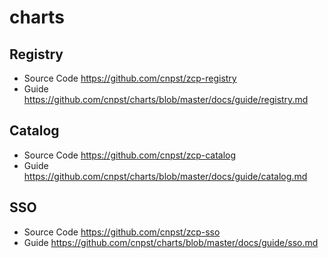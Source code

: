 # charts

## Registry
- Source Code
https://github.com/cnpst/zcp-registry
- Guide
https://github.com/cnpst/charts/blob/master/docs/guide/registry.md

## Catalog
- Source Code
https://github.com/cnpst/zcp-catalog
- Guide
https://github.com/cnpst/charts/blob/master/docs/guide/catalog.md

## SSO
- Source Code
https://github.com/cnpst/zcp-sso
- Guide
https://github.com/cnpst/charts/blob/master/docs/guide/sso.md

